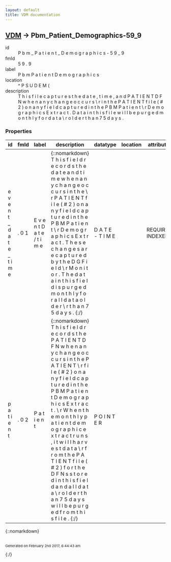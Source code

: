 ```yaml
---
layout: default
title: VDM documentation
---
```


## [VDM](TableOfContent.md) &#8594; Pbm_Patient_Demographics-59_9 

<dl>
<dt>id</dt><dd> P b m _ P a t i e n t _ D e m o g r a p h i c s - 5 9 _ 9 </dd>
<dt>fmId</dt><dd> 5 9 . 9 </dd>
<dt>label</dt><dd> P b m   P a t i e n t   D e m o g r a p h i c s </dd>
<dt>location</dt><dd> ^ P S U D E M ( </dd>
<dt>description</dt><dd>  T h i s   f i l e   c a p t u r e s   t h e   d a t e ,   t i m e ,   a n d   P A T I E N T   D F N   w h e n   a n y   c h a n g e   o c c u r s   \ r i n   t h e   P A T I E N T   f i l e   ( # 2 )   o n   a n y   f i e l d   c a p t u r e d   i n   t h e   P B M   P a t i e n t   \ r D e m o g r a p h i c s   E x t r a c t .   D a t a   i n   t h i s   f i l e   w i l l   b e   p u r g e d   m o n t h l y   f o r   d a t a   \ r o l d e r   t h a n   7 5   d a y s .  </dd>
</dl>

### Properties

| id | fmId | label | description | datatype | location | attributes | range | 
| --- | --- | --- | --- | --- | --- | --- | --- | 
|  e v e n t _ d a t e _ t i m e  |  . 0 1  |  E v e n t   D a t e / t i m e  | {::nomarkdown}  T h i s   f i e l d   r e c o r d s   t h e   d a t e   a n d   t i m e   w h e n   a n y   c h a n g e   o c c u r s   i n   t h e   \ r P A T I E N T   f i l e   ( # 2 )   o n   a n y   f i e l d   c a p t u r e d   i n   t h e   P B M   P a t i e n t   \ r D e m o g r a p h i c s   E x t r a c t .   T h e s e   c h a n g e s   a r e   c a p t u r e d   b y   t h e   D G   F i e l d   \ r M o n i t o r .   T h e   d a t a   i n   t h i s   f i e l d   i s   p u r g e d   m o n t h l y   f o r   a l l   d a t a   o l d e r   \ r t h a n   7 5   d a y s .  {:/} |  D A T E - T I M E  |  | REQUIRED, INDEXED |  | 
|  p a t i e n t  |  . 0 2  |  P a t i e n t  | {::nomarkdown}  T h i s   f i e l d   r e c o r d s   t h e   P A T I E N T   D F N   w h e n   a n y   c h a n g e   o c c u r s   i n   t h e   P A T I E N T   \ r f i l e   ( # 2 )   o n   a n y   f i e l d   c a p t u r e d   i n   t h e   P B M   P a t i e n t   D e m o g r a p h i c s   E x t r a c t . \ r W h e n   t h e   m o n t h l y   p a t i e n t   d e m o g r a p h i c   e x t r a c t   r u n s ,   i t   w i l l   h a r v e s t   d a t a   \ r f r o m   t h e   P A T I E N T   f i l e   ( # 2 )   f o r   t h e   D F N s   s t o r e d   i n   t h i s   f i e l d   a n d   a l l   d a t a   \ r o l d e r   t h a n   7 5   d a y s   w i l l   b e   p u r g e d   f r o m   t h i s   f i l e .    {:/} |  P O I N T E R  |  |  | [Patient-2](Patient-2.md) | 

{::nomarkdown} <br/><br/><p style="font-size: 11px">Generated on February 2nd 2017, 6:44:43 am</p>{:/}